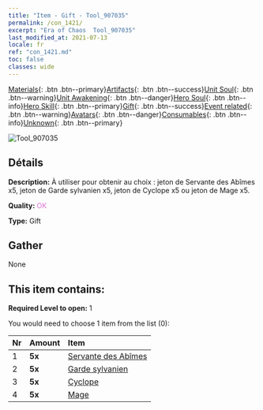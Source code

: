 ```yaml
---
title: "Item - Gift - Tool_907035"
permalink: /con_1421/
excerpt: "Era of Chaos  Tool_907035"
last_modified_at: 2021-07-13
locale: fr
ref: "con_1421.md"
toc: false
classes: wide
---
```

 [Materials](/ItemsFR/){: .btn .btn--primary}[Artifacts](/ItemsFR/Artifacts/){: .btn .btn--success}[Unit Soul](/ItemsFR/UnitSoul/){: .btn .btn--warning}[Unit Awakening](/ItemsFR/UnitAwakening/){: .btn .btn--danger}[Hero Soul](/ItemsFR/HeroSoul/){: .btn .btn--info}[Hero Skill](/ItemsFR/HeroSkill/){: .btn .btn--primary}[Gift](/ItemsFR/Gift/){: .btn .btn--success}[Event related](/ItemsFR/Events/){: .btn .btn--warning}[Avatars](/ItemsFR/Avatars/){: .btn .btn--danger}[Consumables](/ItemsFR/Consumables/){: .btn .btn--info}[Unknown](/ItemsFR/Unknown/){: .btn .btn--primary}

 ![Tool_907035](/images/t/i_907035.png)

## Détails
 **Description:** À utiliser pour obtenir au choix : jeton de Servante des Abîmes x5, jeton de Garde sylvanien x5, jeton de Cyclope x5 ou jeton de Mage x5.

 **Quality:** <span style="color: #DA70D6">OK</span>

 **Type:** Gift

## Gather

  None

## This item contains:

 **Required Level to open:** 1

 You would need to choose 1 item from the list (0):

  | Nr | Amount |     Item    |
  |:---|:-------|:------------|
  | 1 |  **5x** | [Servante des Abîmes](/ItemsFR/unt_230/) |  | 
  | 2 |  **5x** | [Garde sylvanien](/ItemsFR/unt_203/) |  | 
  | 3 |  **5x** | [Cyclope](/ItemsFR/unt_222/) |  | 
  | 4 |  **5x** | [Mage](/ItemsFR/unt_238/) |  | 
